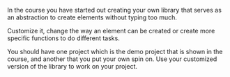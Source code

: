 In the course you have started out creating your own library that serves as an abstraction to create elements without typing too much.

Customize it, change the way an element can be created or create more specific functions to do different tasks.

You should have one project which is the demo project that is shown in the course, and another that you put your own spin on. Use your customized version of the library to work on your project.

